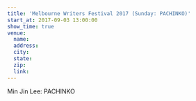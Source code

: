 ```yaml
---
title: 'Melbourne Writers Festival 2017 (Sunday: PACHINKO)'
start_at: 2017-09-03 13:00:00
show_time: true
venue:
  name:
  address:
  city:
  state:
  zip:
  link:
---
```



Min Jin Lee: PACHINKO